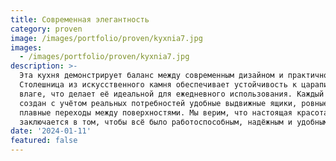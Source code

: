 ```yaml
---
title: Современная элегантность
category: proven
image: /images/portfolio/proven/kyxnia7.jpg
images:
  - /images/portfolio/proven/kyxnia7.jpg
description: >-
  Эта кухня демонстрирует баланс между современным дизайном и практичностью.
  Столешница из искусственного камня обеспечивает устойчивость к царапинам и
  влаге, что делает её идеальной для ежедневного использования. Каждый элемент
  создан с учётом реальных потребностей удобные выдвижные ящики, ровные углы и
  плавные переходы между поверхностями. Мы верим, что настоящая красота
  заключается в том, чтобы всё было работоспособным, надёжным и удобным.
date: '2024-01-11'
featured: false
---
```


